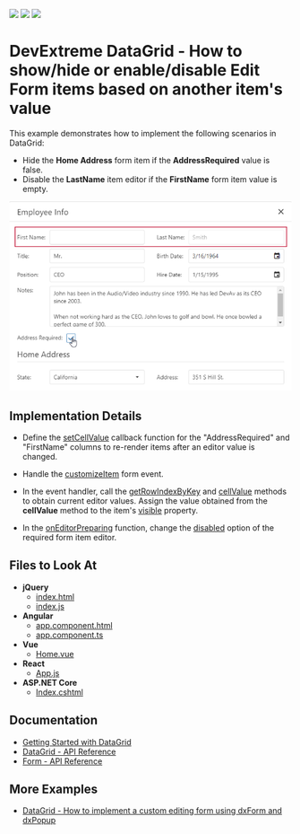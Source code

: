<!-- default badges list -->
![](https://img.shields.io/endpoint?url=https://codecentral.devexpress.com/api/v1/VersionRange/190147423/20.2.6%2B)
[![](https://img.shields.io/badge/Open_in_DevExpress_Support_Center-FF7200?style=flat-square&logo=DevExpress&logoColor=white)](https://supportcenter.devexpress.com/ticket/details/T828685)
[![](https://img.shields.io/badge/📖_How_to_use_DevExpress_Examples-e9f6fc?style=flat-square)](https://docs.devexpress.com/GeneralInformation/403183)
<!-- default badges end -->

# DevExtreme DataGrid - How to show/hide or enable/disable Edit Form items based on another item's value

This example demonstrates how to implement the following scenarios in DataGrid: 

- Hide the **Home Address** form item if the **AddressRequired** value is false.
- Disable the **LastName** item editor if the **FirstName** form item value is empty. 

![form-items](datagrid-hide-disable-form-items.png)

## Implementation Details

- Define the [setCellValue](https://js.devexpress.com/Documentation/ApiReference/UI_Widgets/dxDataGrid/Configuration/columns/#setCellValue) callback function for the "AddressRequired" and "FirstName" columns to re-render items after an editor value is changed.
- Handle the [customizeItem](https://js.devexpress.com/Documentation/ApiReference/UI_Widgets/dxForm/Configuration/#customizeItem) form event.
-  In the event handler, call the [getRowIndexByKey](https://js.devexpress.com/Documentation/ApiReference/UI_Widgets/dxDataGrid/Methods/#getRowIndexByKeykey) and [cellValue](https://js.devexpress.com/Documentation/ApiReference/UI_Widgets/dxDataGrid/Methods/#cellValuerowIndex_dataField) methods to obtain current editor values. Assign the value obtained from the **cellValue** method to the item's [visible](https://js.devexpress.com/Documentation/ApiReference/UI_Widgets/dxForm/Item_Types/SimpleItem/#visible) property.

- In the [onEditorPreparing](https://js.devexpress.com/Documentation/ApiReference/UI_Widgets/dxDataGrid/Configuration/#onEditorPreparing) function, change the [disabled](https://js.devexpress.com/Documentation/ApiReference/UI_Widgets/dxTextBox/Configuration/#disabled) option of the required form item editor.

## Files to Look At

- **jQuery**
    - [index.html](jQuery/index.html)
    - [index.js](jQuery/index.js)
- **Angular**
    - [app.component.html](Angular/src/app/app.component.html)
    - [app.component.ts](Angular/src/app/app.component.ts)
- **Vue**
    - [Home.vue](Vue/src/components/Home.vue)
- **React**
    - [App.js](React/src/App.js)
- **ASP.NET Core**    
    - [Index.cshtml](ASP.NET%20Core/Views/Home/Index.cshtml)

## Documentation

- [Getting Started with DataGrid](https://js.devexpress.com/Documentation/Guide/UI_Components/DataGrid/Getting_Started_with_DataGrid/)
- [DataGrid - API Reference](https://js.devexpress.com/Documentation/ApiReference/UI_Components/dxDataGrid/)
- [Form - API Reference](https://js.devexpress.com/Documentation/ApiReference/UI_Components/dxForm/)

## More Examples

- [DataGrid - How to implement a custom editing form using dxForm and dxPopup](https://github.com/DevExpress-Examples/DataGrid-How-to-implement-a-custom-editing-form-using-dxForm-and-dxPopup)
